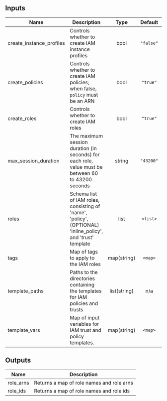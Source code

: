 ## Inputs

| Name | Description | Type | Default | Required |
|------|-------------|:----:|:-----:|:-----:|
| create\_instance\_profiles | Controls whether to create IAM instance profiles | bool | `"false"` | no |
| create\_policies | Controls whether to create IAM policies; when false, `policy` must be an ARN | bool | `"true"` | no |
| create\_roles | Controls whether to create IAM roles | bool | `"true"` | no |
| max\_session\_duration | The maximum session duration (in seconds) for each role, value must be between 60 to 43200 seconds | string | `"43200"` | no |
| roles | Schema list of IAM roles, consisting of 'name', 'policy', (OPTIONAL) 'inline_policy', and 'trust' template | list | `<list>` | no |
| tags | Map of tags to apply to the IAM roles | map(string) | `<map>` | no |
| template\_paths | Paths to the directories containing the templates for IAM policies and trusts | list(string) | n/a | yes |
| template\_vars | Map of input variables for IAM trust and policy templates. | map(string) | `<map>` | no |

## Outputs

| Name | Description |
|------|-------------|
| role\_arns | Returns a map of role names and role arns |
| role\_ids | Returns a map of role names and role ids |

